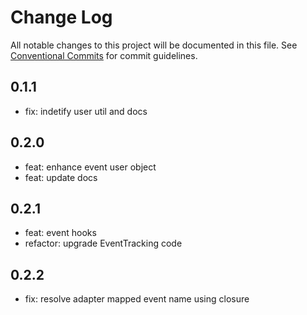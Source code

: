 # Change Log

All notable changes to this project will be documented in this file.
See [Conventional Commits](https://conventionalcommits.org) for commit guidelines.

## 0.1.1

- fix: indetify user util and docs

## 0.2.0

- feat: enhance event user object
- feat: update docs

## 0.2.1

- feat: event hooks
- refactor: upgrade EventTracking code

## 0.2.2

- fix: resolve adapter mapped event name using closure
